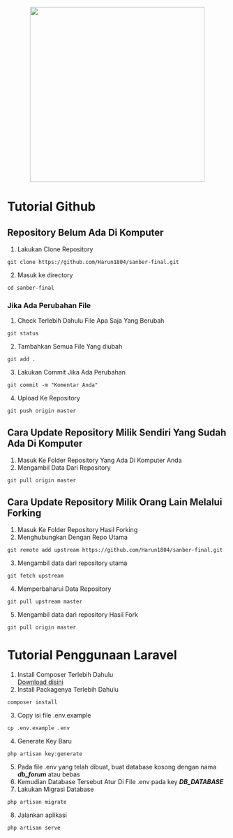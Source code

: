 <p align="center"><img src="https://res.cloudinary.com/dtfbvvkyp/image/upload/v1566331377/laravel-logolockup-cmyk-red.svg" width="400"></p>

# Tutorial Github

## Repository Belum Ada Di Komputer

1. Lakukan Clone Repository

```
git clone https://github.com/Harun1804/sanber-final.git
```

2. Masuk ke directory

```
cd sanber-final
```

### Jika Ada Perubahan File

1. Check Terlebih Dahulu File Apa Saja Yang Berubah

```
git status
```

2. Tambahkan Semua File Yang diubah

```
git add .
```

3. Lakukan Commit Jika Ada Perubahan

```
git commit -m "Komentar Anda"
```

4. Upload Ke Repository

```
git push origin master
```

## Cara Update Repository Milik Sendiri Yang Sudah Ada Di Komputer

1. Masuk Ke Folder Repository Yang Ada Di Komputer Anda
2. Mengambil Data Dari Repository

```
git pull origin master
```

## Cara Update Repository Milik Orang Lain Melalui Forking
1. Masuk Ke Folder Repository Hasil Forking
2. Menghubungkan Dengan Repo Utama

```
git remote add upstream https://github.com/Harun1804/sanber-final.git
```

3. Mengambil data dari repository utama

```
git fetch upstream
```

4. Memperbaharui Data Repository

```
git pull upstream master
```

5. Mengambil data dari repository Hasil Fork

```
git pull origin master
```

# Tutorial Penggunaan Laravel

1. Install Composer Terlebih Dahulu <br>
[Download disini](https://getcomposer.org/download/)
2. Install Packagenya Terlebih Dahulu

```
composer install
```

3. Copy isi file .env.example

```
cp .env.example .env
```

4. Generate Key Baru

```
php artisan key:generate
```

5. Pada file .env yang telah dibuat, buat database kosong dengan nama ***db_forum*** atau bebas
6. Kemudian Database Tersebut Atur Di File .env pada key ***DB_DATABASE***
7. Lakukan Migrasi Database

```
php artisan migrate
```

8. Jalankan aplikasi

```
php artisan serve
```
